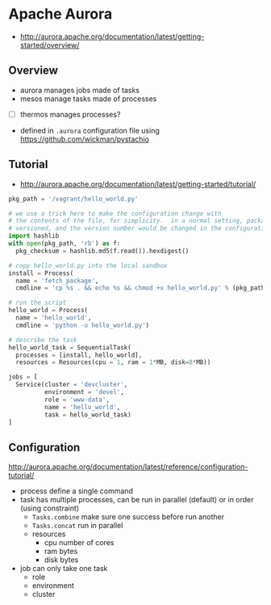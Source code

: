 # Apache Aurora

- http://aurora.apache.org/documentation/latest/getting-started/overview/

## Overview

- aurora manages jobs made of tasks
- mesos manage tasks made of processes
- [ ] thermos manages processes?
- defined in `.aurora` configuration file using https://github.com/wickman/pystachio

## Tutorial

- http://aurora.apache.org/documentation/latest/getting-started/tutorial/

````python
pkg_path = '/vagrant/hello_world.py'

# we use a trick here to make the configuration change with
# the contents of the file, for simplicity.  in a normal setting, packages would be
# versioned, and the version number would be changed in the configuration.
import hashlib
with open(pkg_path, 'rb') as f:
  pkg_checksum = hashlib.md5(f.read()).hexdigest()

# copy hello_world.py into the local sandbox
install = Process(
  name = 'fetch_package',
  cmdline = 'cp %s . && echo %s && chmod +x hello_world.py' % (pkg_path, pkg_checksum))

# run the script
hello_world = Process(
  name = 'hello_world',
  cmdline = 'python -u hello_world.py')

# describe the task
hello_world_task = SequentialTask(
  processes = [install, hello_world],
  resources = Resources(cpu = 1, ram = 1*MB, disk=8*MB))

jobs = [
  Service(cluster = 'devcluster',
          environment = 'devel',
          role = 'www-data',
          name = 'hello_world',
          task = hello_world_task)
]
````

## Configuration

http://aurora.apache.org/documentation/latest/reference/configuration-tutorial/

- process define a single command
- task has multiple processes, can be run in parallel (default) or in order (using constraint)
  - `Tasks.combine` make sure one success before run another
  - `Tasks.concat` run in parallel
  - resources
    - cpu number of cores
    - ram bytes
    - disk bytes
- job can only take one task
  - role
  - environment
  - cluster
